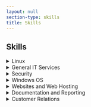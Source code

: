 ```yaml
---
layout: null
section-type: skills
title: Skills
---
```

## Skills

<details>
  <summary>Linux</summary><p style="text-align:left;">
    <ul style="text-align:left;">
      <li>I have my Linux+ and LPIC-1.</li>
      <li>The distro I am most familiar with is CentOS and some familiarity with Ubuntu.</li>      
      <li>I always have a Linux project going at home.</li>
      <li>I have made custom scripts to manage firewalls, clean up maintenance with cron, motd, and login scripts.</li>
      <li>I can use shell scripting to automate tasks.</li>
    </ul>
</p></details>
<details>
  <summary>General IT Services</summary><p style="text-align:left;">
  <ul style="text-align:left;">
    <li>I have configured POP3, and IMAP email accounts on computers and mobile devices.</li>
    <li>I have diagnosed and resolved many different printer issues.</li>
    <li>Resolved email sending and receiving issues.</li>
    <li>Diagnosed and resolved numerous hardware issues.</li>
    <li>I have upgraded hardware and software.</li>
    <li>Recovered corrupted media.</li>
    <li>Recovered data from corrupted hard drives.</li>
    <li>Recovered deleted media.</li>
    <li>I have worked on most issues locally and remotely.</li>
    <li>Set up remote access using, RDP, SSH, FTP, SCP, SMB, TeamViewer.</li>
  </ul>
</p></details>
<details>
  <summary>Security</summary><p style="text-align:left;">
    <ul style="text-align:left;">
      <li>Used Aircrack-ng Suite of tools to crack wireless passwords for WEP and WPA*</li>
      <li>Used Wireshark to analyze network traffic.</li>
      <li>Used Cain & Abel to capture plain text passwords on a network.</li>
      <li>Used Nmap to test for open ports.</li>
      <li>Remove, crack, or bypass Windows passwords.</li>
      <li>Used tools to recover passwords from applications and web browsers.</li>
    </ul>
</p></details>
<details>
  <summary>Windows OS</summary><p style="text-align:left;">
    <ul style="text-align:left;">
      <li>I have worked with Windows XP, 7, 8, and 10 regularly.</li>
      <li>I am able to do just about anything that is required of a Windows environment for users that range from home users to medium sized businesses.</li>
      <li>Regained access to locked computers, or one they have forgotten the password too.</li>
      <li>Preventive maintenance, numerous system optimizations and virus removals.</li>
    </ul>
</p></details>
<details>
  <summary>Websites and Web Hosting</summary><p style="text-align:left;">
    <ul style="text-align:left;">
      <li>I am able to install, configure and secure just about any CMS and/or web-based application out there. Just to name a few WordPress, Joomla, OSTicket, Magento, OTRS, Invoice Ninja, Time Trex.</li>
      <li>I have setup a number of my own personal websites, including www.jonathansloan.me</li>
      <li>Modified existing HTML code and content for my personal site(s).</li>
      <li>Managed DNS records.</li>
      <li>I have registered and managed domains.</li>
      <li>Manage cPanel accounts in WHM.</li>
      <li>Familiar with WHMCS.</li>
    </ul>
</p></details>
<details>
  <summary>Documentation and Reporting</summary><p style="text-align:left;">
    <ul style="text-align:left;">
      <li>Created documentation for procedures and policies to help reduce overall time on a single task.</li>
      <li>Documented all work in a ticketing system to show exactly what  work I have done.</li>
      <li>Kept track of all issues during shifts and reported to team so that everyone was on the same page at all times.</li>
      <li>Kept track of progress so that I could hand off any ticket to any team member and after reading my notes the team would be able to continue with the ticket.</li>
    </ul>
</p></details>
<details>
  <summary>Customer Relations</summary><p style="text-align:left;">
    <ul style="text-align:left;">
      <li>Support Customers on Phones, Live Chat and tickets.</li>
      <li>Placated clients angry from outages that we had no control over (Internet Outages, Power outages, or hardware failure when there was no redundancy.)</li>
      <li>Placated clients that would not have issues worked on for several hours or even days.</li>
      <li>Work with customers of all walks of life at all ages and with all differing in computer experience.</li>
      <li>Follow up with customers to make sure there happy with the service.</li>
    </ul>
</p></details>
